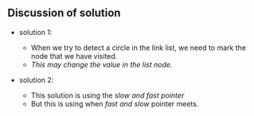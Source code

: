 ## Discussion of solution

- solution 1:
    - When we try to detect a circle in the link list, we need to mark the node that we have visited.
    - *This may change the value in the list node.*

- solution 2:
    - This solution is using the _slow and fast pointer_
    - But this is using when _fast and slow_ pointer meets.



